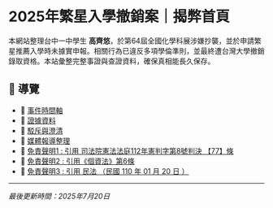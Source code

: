 

# 2025年繁星入學撤銷案｜揭弊首頁

本網站整理台中一中學生 <strong>高齊悠</strong>，於第64屆全國化學科展涉嫌抄襲，並於申請繁星推薦入學時未據實申報。相關行為已違反多項學倫準則，並最終遭台灣大學撤銷錄取資格。本站彙整完整事證與查證資料，確保真相能長久保存。

## 📂 導覽

- 🔗 [事件時間軸](timeline.html)
- 📁 [證據資料](evidence/)
- 🚫 [駁斥與澄清](rebuttal.html)
- 📰 [媒體報導整理](media.html)
- 📜 [免責聲明1 : 引用 司法院憲法法庭112年憲判字第8號判決 【77】條](https://cons.judicial.gov.tw/docdata.aspx?fid=38&id=340775)
- 📜 [免責聲明2 : 引用《個資法》第6條](https://law.moj.gov.tw/LawClass/LawSingle.aspx?pcode=I0050021&flno=6)
- 📜 [免責聲明3 : 引用 民法 （民國 110 年 01 月 20 日 ）](https://law.moj.gov.tw/LawClass/LawSingleRela.aspx?PCODE=B0000001&FLNO=83&ty=L)

---

<em>最後更新時間：2025年7月20日</em>

 




